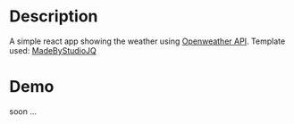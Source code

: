 # Description
A simple react app showing the weather using [Openweather API](https://openweathermap.org/current). Template used: [MadeByStudioJQ](https://dribbble.com/shots/1582109-Weather-Dashboard-Fullscreen-ALL-GIF)

# Demo
soon ...